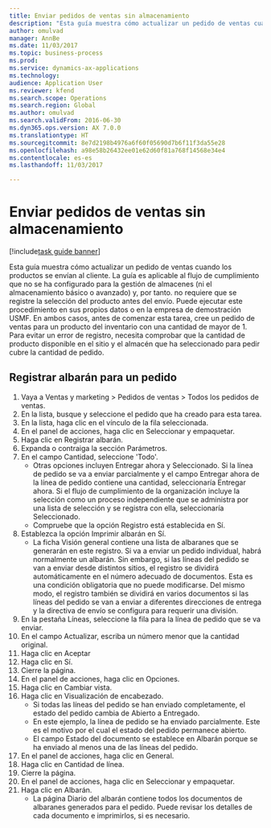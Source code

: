 ```yaml
--- 
title: Enviar pedidos de ventas sin almacenamiento
description: "Esta guía muestra cómo actualizar un pedido de ventas cuando los productos se envían al cliente."
author: omulvad
manager: AnnBe
ms.date: 11/03/2017
ms.topic: business-process
ms.prod: 
ms.service: dynamics-ax-applications
ms.technology: 
audience: Application User
ms.reviewer: kfend
ms.search.scope: Operations
ms.search.region: Global
ms.author: omulvad
ms.search.validFrom: 2016-06-30
ms.dyn365.ops.version: AX 7.0.0
ms.translationtype: HT
ms.sourcegitcommit: 8e7d2198b4976a6f60f05690d7b6f11f3da55e28
ms.openlocfilehash: a98e58b26432ee01e62d60f81a768f14568e34e4
ms.contentlocale: es-es
ms.lasthandoff: 11/03/2017

---
```

# <a name="ship-sales-orders-without-warehousing"></a>Enviar pedidos de ventas sin almacenamiento

[!include[task guide banner](../../includes/task-guide-banner.md)]

Esta guía muestra cómo actualizar un pedido de ventas cuando los productos se envían al cliente. La guía es aplicable al flujo de cumplimiento que no se ha configurado para la gestión de almacenes (ni el almacenamiento básico o avanzado) y, por tanto. no requiere que se registre la selección del producto antes del envío. Puede ejecutar este procedimiento en sus propios datos o en la empresa de demostración USMF. En ambos casos, antes de comenzar esta tarea, cree un pedido de ventas para un producto del inventario con una cantidad de mayor de 1. Para evitar un error de registro, necesita comprobar que la cantidad de producto disponible en el sitio y el almacén que ha seleccionado para pedir cubre la cantidad de pedido.


## <a name="post-packing-slip-for-an-order"></a>Registrar albarán para un pedido
1. Vaya a Ventas y marketing > Pedidos de ventas > Todos los pedidos de ventas.
2. En la lista, busque y seleccione el pedido que ha creado para esta tarea.
3. En la lista, haga clic en el vínculo de la fila seleccionada.
4. En el panel de acciones, haga clic en Seleccionar y empaquetar.
5. Haga clic en Registrar albarán.
6. Expanda o contraiga la sección Parámetros.
7. En el campo Cantidad, seleccione 'Todo'.
    * Otras opciones incluyen Entregar ahora y Seleccionado. Si la línea de pedido se va a enviar parcialmente y el campo Entregar ahora de la línea de pedido contiene una cantidad, seleccionaría Entregar ahora. Si el flujo de cumplimiento de la organización incluye la selección como un proceso independiente que se administra por una lista de selección y se registra con ella, seleccionaría Seleccionado.  
    * Compruebe que la opción Registro está establecida en Sí.  
8. Establezca la opción Imprimir albarán en Sí.
    * La ficha Visión general contiene una lista de albaranes que se generarán en este registro. Si va a enviar un pedido individual, habrá normalmente un albarán. Sin embargo, si las líneas del pedido se van a enviar desde distintos sitios, el registro se dividirá automáticamente en el número adecuado de documentos. Esta es una condición obligatoria que no puede modificarse. Del mismo modo, el registro también se dividirá en varios documentos si las líneas del pedido se van a enviar a diferentes direcciones de entrega y la directiva de envío se configura para requerir una división.  
9. En la pestaña Líneas, seleccione la fila para la línea de pedido que se va enviar.
10. En el campo Actualizar, escriba un número menor que la cantidad original.
11. Haga clic en Aceptar
12. Haga clic en Sí.
13. Cierre la página.
14. En el panel de acciones, haga clic en Opciones.
15. Haga clic en Cambiar vista.
16. Haga clic en Visualización de encabezado.
    * Si todas las líneas del pedido se han enviado completamente, el estado del pedido cambia de Abierto a Entregado.  
    * En este ejemplo, la línea de pedido se ha enviado parcialmente. Este es el motivo por el cual el estado del pedido permanece abierto.     
    * El campo Estado del documento se establece en Albarán porque se ha enviado al menos una de las líneas del pedido.  
17. En el panel de acciones, haga clic en General.
18. Haga clic en Cantidad de línea.
19. Cierre la página.
20. En el panel de acciones, haga clic en Seleccionar y empaquetar.
21. Haga clic en Albarán.
    * La página Diario del albarán contiene todos los documentos de albaranes generados para el pedido. Puede revisar los detalles de cada documento e imprimirlos, si es necesario.  


